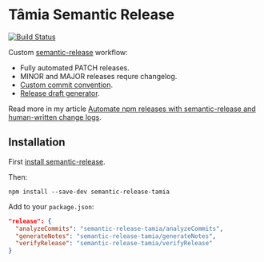 # Tâmia Semantic Release

[![Build Status](https://travis-ci.org/tamiadev/semantic-release-tamia.svg)](https://travis-ci.org/tamiadev/semantic-release-tamia)

Custom [semantic-release](https://github.com/semantic-release/semantic-release) workflow:

* Fully automated PATCH releases.
* MINOR and MAJOR releases requre changelog.
* [Custom commit convention](./Convention.md).
* [Release draft generator](https://github.com/sapegin/dotfiles/blob/master/bin/sr-changelog).

Read more in my article [Automate npm releases with semantic-release and human-written change logs](https://medium.com/@sapegin/automate-npm-releases-with-semantic-release-and-human-written-change-logs-2adb1dce487#.b2w7c0zb2).

## Installation

First [install semantic-release](https://github.com/semantic-release/semantic-release#setup).

Then:

```
npm install --save-dev semantic-release-tamia
```

Add to your `package.json`:

```json
"release": {
  "analyzeCommits": "semantic-release-tamia/analyzeCommits",
  "generateNotes": "semantic-release-tamia/generateNotes",
  "verifyRelease": "semantic-release-tamia/verifyRelease"
}
```

